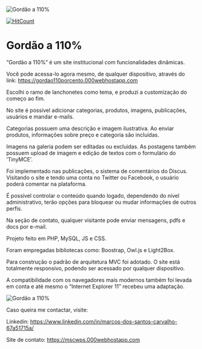 ![Gordão a 110%](https://raw.githubusercontent.com/Marcos-SCO/gordao110porcento/master/public/img/template/gordao110_logo_300px.png)

[![HitCount](https://hits.dwyl.com/Marcos-SCO/gordao110porcento.svg)](https://hits.dwyl.com/Marcos-SCO/gordao110porcento.sgv)

# Gordão a 110%

“Gordão a 110%” é um site institucional com funcionalidades dinâmicas.

Você pode acessa-lo agora mesmo, de qualquer dispositivo, através do link:
https://gordao110porcento.000webhostapp.com

Escolhi o ramo de lanchonetes como tema, e produzi a customização do começo ao fim.

No site é possível adicionar categorias, produtos, imagens, publicações, usuários e mandar e-mails.

Categorias possuem uma descrição e imagem ilustrativa.
Ao enviar produtos, informações sobre preço e categoria são incluídas.

Imagens na galeria podem ser editadas ou excluidas.
As postagens também possuem upload de imagem e edição de textos com o formulário do ‘TinyMCE’.

Foi implementado nas publicações, o sistema de comentários do Discus. Visitando o site e tendo uma conta no Twitter ou Facebook, o usuário poderá comentar na plataforma.

É possível controlar o conteúdo quando logado, dependendo do nível administrativo, terão opções para bloquear ou mudar informações de outros perfis.

Na seção de contato, qualquer visitante pode enviar mensagens, pdfs e docs por e-mail.

Projeto feito em PHP, MySQL, JS e CSS.

Foram empregadas bibliotecas como: Boostrap, Owl.js e Light2Box.

Para construção o padrão de arquitetura MVC foi adotado.
O site está totalmente responsivo, podendo ser acessado por qualquer dispositivo.

A compatibilidade com os navegadores mais modernos também foi levada em conta e até mesmo o “Internet Explorer 11” recebeu uma adaptação.

![Gordão a 110%](https://raw.githubusercontent.com/Marcos-SCO/gordao110porcento/master/public/img/gallery/id_25/mockup_mobile-min.png)

Caso queira me contactar, visite:

Linkedin: https://www.linkedin.com/in/marcos-dos-santos-carvalho-67a51715a/

Site de contato: https://mscwps.000webhostapp.com
